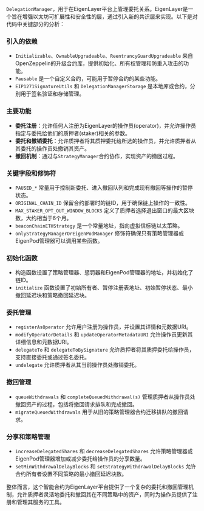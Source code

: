 `DelegationManager`，用于在EigenLayer平台上管理委托关系。EigenLayer是一个旨在增强以太坊可扩展性和安全性的层，通过引入新的共识层来实现。以下是对代码中关键部分的分析：

### 引入的依赖
- `Initializable`、`OwnableUpgradeable`、`ReentrancyGuardUpgradeable` 来自OpenZeppelin的升级合约库，提供初始化、所有权管理和防重入攻击的功能。
- `Pausable` 是一个自定义合约，可能用于暂停合约的某些功能。
- `EIP1271SignatureUtils` 和 `DelegationManagerStorage` 是本地库或合约，分别用于签名验证和存储管理。

### 主要功能
- **委托注册**：允许任何人注册为EigenLayer的操作员(operator)，并允许操作员指定与委托给他们的质押者(staker)相关的参数。
- **委托和撤销委托**：允许质押者将其质押委托给所选的操作员，并允许质押者从其委托的操作员处撤销其资产。
- **撤回机制**：通过与`StrategyManager`合约协作，实现资产的撤回过程。

### 关键字段和修饰符
- `PAUSED_*` 常量用于控制新委托、进入撤回队列和完成现有撤回等操作的暂停状态。
- `ORIGINAL_CHAIN_ID` 保留合约部署时的链ID，用于确保链上操作的一致性。
- `MAX_STAKER_OPT_OUT_WINDOW_BLOCKS` 定义了质押者选择退出窗口的最大区块数，大约相当于6个月。
- `beaconChainETHStrategy` 是一个常量地址，指向虚拟信标链以太策略。
- `onlyStrategyManagerOrEigenPodManager` 修饰符确保只有策略管理器或EigenPod管理器可以调用某些函数。

### 初始化函数
- 构造函数设置了策略管理器、惩罚器和EigenPod管理器的地址，并初始化了链ID。
- `initialize` 函数设置了初始所有者、暂停注册表地址、初始暂停状态、最小撤回延迟块和策略撤回延迟块。

### 委托管理
- `registerAsOperator` 允许用户注册为操作员，并设置其详情和元数据URI。
- `modifyOperatorDetails` 和 `updateOperatorMetadataURI` 允许操作员更新其详细信息和元数据URI。
- `delegateTo` 和 `delegateToBySignature` 允许质押者将其质押委托给操作员，支持直接委托或通过签名委托。
- `undelegate` 允许质押者从其当前操作员处撤销委托。

### 撤回管理
- `queueWithdrawals` 和 `completeQueuedWithdrawal(s)` 管理质押者从操作员处撤回资产的过程，包括将撤回请求排队和完成撤回。
- `migrateQueuedWithdrawals` 用于从旧的策略管理器合约迁移排队的撤回请求。

### 分享和策略管理
- `increaseDelegatedShares` 和 `decreaseDelegatedShares` 允许策略管理器或EigenPod管理器增加或减少委托给操作员的分享数量。
- `setMinWithdrawalDelayBlocks` 和 `setStrategyWithdrawalDelayBlocks` 允许合约所有者设置不同策略的最小撤回延迟块数。

整体而言，这个智能合约为EigenLayer平台提供了一个复杂的委托和撤回管理机制，允许质押者灵活地委托和撤回其在不同策略中的资产，同时为操作员提供了注册和管理其服务的工具。
